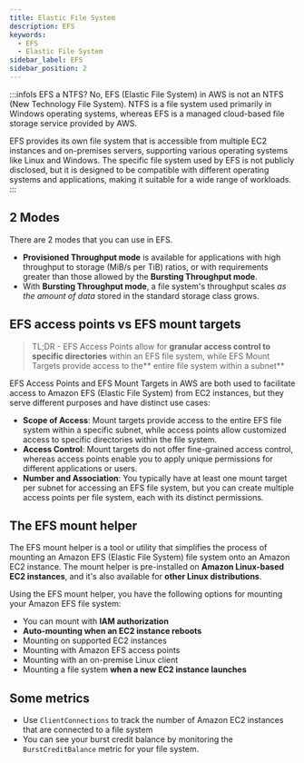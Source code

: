 ```yaml
---
title: Elastic File System
description: EFS
keywords:
  - EFS
  - Elastic File System
sidebar_label: EFS
sidebar_position: 2
---
```


:::infoIs EFS a NTFS?
No, EFS (Elastic File System) in AWS is not an NTFS (New Technology File System). NTFS is a file system used primarily in Windows operating systems, whereas EFS is a managed cloud-based file storage service provided by AWS.

EFS provides its own file system that is accessible from multiple EC2 instances and on-premises servers, supporting various operating systems like Linux and Windows. The specific file system used by EFS is not publicly disclosed, but it is designed to be compatible with different operating systems and applications, making it suitable for a wide range of workloads.
:::

## 2 Modes

There are 2 modes that you can use in EFS.

- **Provisioned Throughput mode** is available for applications with high throughput to storage (MiB/s per TiB) ratios, or with requirements greater than those allowed by the **Bursting Throughput mode**. 
- With **Bursting Throughput mode**, a file system's throughput scales *as the amount of data* stored in the standard storage class grows.

## EFS access points vs EFS mount targets

> TL;DR - EFS Access Points allow for **granular access control to specific directories** within an EFS file system, while EFS Mount Targets provide access to the** entire file system within a subnet**

EFS Access Points and EFS Mount Targets in AWS are both used to facilitate access to Amazon EFS (Elastic File System) from EC2 instances, but they serve different purposes and have distinct use cases:

- **Scope of Access**: Mount targets provide access to the entire EFS file system within a specific subnet, while access points allow customized access to specific directories within the file system.
- **Access Control**: Mount targets do not offer fine-grained access control, whereas access points enable you to apply unique permissions for different applications or users.
- **Number and Association**: You typically have at least one mount target per subnet for accessing an EFS file system, but you can create multiple access points per file system, each with its distinct permissions.


## The EFS mount helper

The EFS mount helper is a tool or utility that simplifies the process of mounting an Amazon EFS (Elastic File System) file system onto an Amazon EC2 instance. The mount helper is pre-installed on **Amazon Linux-based EC2 instances**, and it's also available for **other Linux distributions**.

Using the EFS mount helper, you have the following options for mounting your Amazon EFS file system:
- You can mount with **IAM authorization**
- **Auto-mounting when an EC2 instance reboots** 
- Mounting on supported EC2 instances 
- Mounting with Amazon EFS access points 
- Mounting with an on-premise Linux client 
- Mounting a file system **when a new EC2 instance launches**

## Some metrics

- Use `ClientConnections` to track the number of Amazon EC2 instances that are connected to a file system
- You can see your burst credit balance by monitoring the `BurstCreditBalance` metric for your file system.